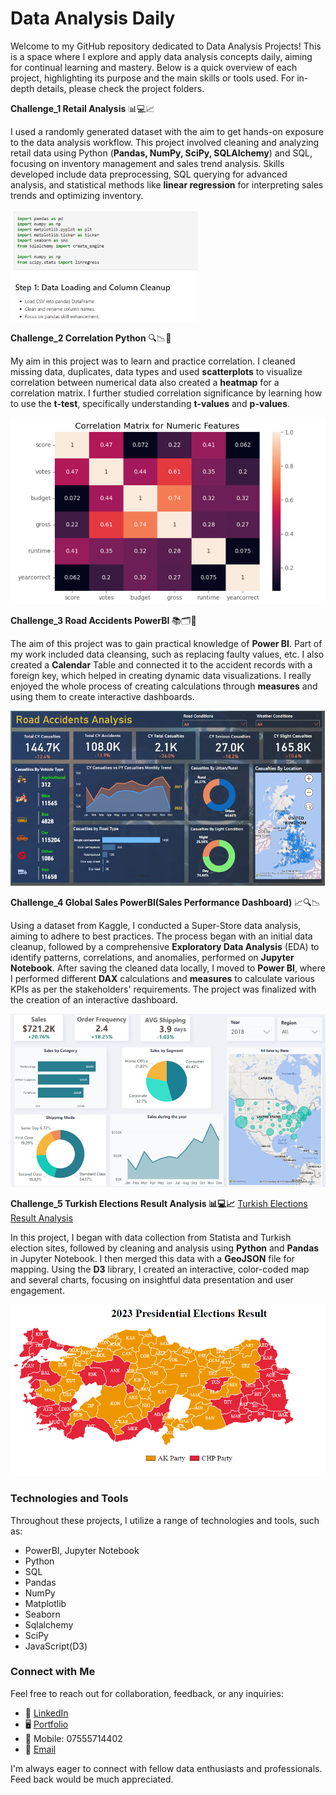# Data Analysis Daily 

Welcome to my GitHub repository dedicated to Data Analysis Projects! This is a space where I explore and apply data analysis concepts daily, aiming for continual learning and mastery. Below is a quick overview of each project, highlighting its purpose and the main skills or tools used. For in-depth details, please check the project folders.

**Challenge_1 Retail Analysis** 📊💻📈

I used a randomly generated dataset with the aim to get hands-on exposure to the data analysis workflow. 
This project involved cleaning and analyzing retail data using Python (**Pandas, NumPy, SciPy, SQLAlchemy**)
and SQL, focusing on inventory management and sales trend analysis. Skills developed include data preprocessing, 
SQL querying for advanced analysis, and statistical methods like **linear regression** for interpreting sales trends and optimizing inventory.

<img src="images/Project1.png" alt="Retail Analysis" title="Jupyter Notebook Screenshot" width="300">


**Challenge_2 Correlation Python** 🔍📉🔢

My aim in this project was to learn and practice  correlation. I cleaned missing data, duplicates, data types
and used **scatterplots** to visualize correlation between numerical data also created a **heatmap** for a correlation
matrix. I further studied correlation significance by learning how to use the **t-test**, specifically understanding **t-values** and **p-values**.

![Correlation Python](images/Project2.png "Heatmap")

**Challenge_3 Road Accidents PowerBI** 📚🗂️🧮 

The aim of this project was to gain practical knowledge of **Power BI**. Part of my work included data cleansing,
such as replacing faulty values, etc. I also created a **Calendar** Table and connected it to the accident records with 
a foreign key, which helped in creating dynamic data visualizations. I really enjoyed the whole process of creating calculations through **measures** and using them to create interactive dashboards.

![Road Accidents Dashboard](images/Project3.png "PowerBI Dashboard")

**Challenge_4 Global Sales PowerBI(Sales Performance Dashboard)** 📈🔍📉

Using a dataset from Kaggle, I conducted a Super-Store data analysis, aiming to adhere to best practices. The process began with an initial data cleanup, followed by a comprehensive **Exploratory Data Analysis** (EDA) to identify patterns, correlations, and anomalies, performed on **Jupyter Notebook**. After saving the cleaned data locally, I moved to **Power BI**, where I performed different **DAX** calculations and **measures** to calculate various KPIs as per the stakeholders' requirements. The project was finalized with the creation of an interactive dashboard.

![Global Sales Dashboard](images/Project4.png "PowerBI Dashboard")

**Challenge_5 Turkish Elections Result Analysis 📊💻📈**
[Turkish Elections Result Analysis](https://alerdo.github.io/data-story-telling-the-times/)

In this project, I began with data collection from Statista and Turkish election sites, followed by cleaning and analysis using **Python** and **Pandas** in Jupyter Notebook. I then merged this data with a **GeoJSON** file for mapping. Using the **D3** library, I created an interactive, color-coded map and several charts, focusing on insightful data presentation and user engagement.

![Turkish Elections Analysis](images/Project5.png "GeoJSON Map")




### Technologies and Tools

Throughout these projects, I utilize a range of technologies and tools, such as:
- PowerBI, Jupyter Notebook
- Python
- SQL
- Pandas
- NumPy
- Matplotlib
- Seaborn
- Sqlalchemy
- SciPy
- JavaScript(D3)

  


### Connect with Me

Feel free to reach out for collaboration, feedback, or any inquiries:

- 🔗 [LinkedIn](https://www.linkedin.com/in/alerdo-ballabani-450a85283/)
- 🖥️ [Portfolio](https://alerdo-ballabani.co.uk/)
- 📱 Mobile: 07555714402
- 📧 [Email](mailto:alerdo23@gmail.com)


I'm always eager to connect with fellow data enthusiasts and professionals.
Feed back would be much appreciated.

